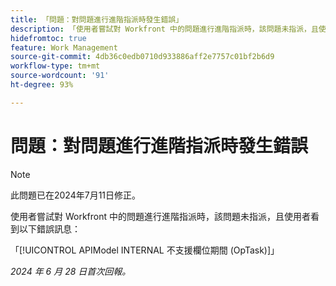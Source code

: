 ```yaml
---
title: 「問題：對問題進行進階指派時發生錯誤」
description: 「使用者嘗試對 Workfront 中的問題進行進階指派時，該問題未指派，且使用者看到錯誤訊息。」
hidefromtoc: true
feature: Work Management
source-git-commit: 4db36c0edb0710d933886aff2e7757c01bf2b6d9
workflow-type: tm+mt
source-wordcount: '91'
ht-degree: 93%

---
```



# 問題：對問題進行進階指派時發生錯誤

>[!NOTE]
>
>此問題已在2024年7月11日修正。

使用者嘗試對 Workfront 中的問題進行進階指派時，該問題未指派，且使用者看到以下錯誤訊息：

「[!UICONTROL APIModel INTERNAL 不支援欄位期間 (OpTask)]」

_2024 年 6 月 28 日首次回報。_
